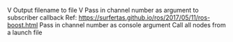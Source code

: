 V	 Output filename to file
V	Pass in channel number as argument to subscriber callback Ref: https://surfertas.github.io/ros/2017/05/11/ros-boost.html
Pass in channel number as console argument
Call all nodes from a launch file
